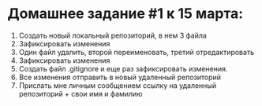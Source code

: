 # Домашнее задание #1 к 15 марта:
1. Создать новый локальный репозиторий, в нем 3 файла
2. Зафиксировать изменения
3. Один файл удалить, второй переименовать, третий отредактировать
4. Зафиксировать изменения
5. Создать файл .gitignore и еще раз зафиксировать изменения.
6. Все изменения отправить в новый удаленный репозиторий
7. Прислать мне личным сообщением ссылку на удаленный репозиторий + свои имя и фамилию
